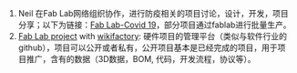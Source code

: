 1. Neil 在Fab Lab网络组织协作，进行防疫相关的项目讨论，设计，开发，项目分享；以下为链接：[Fab Lab-Covid 19](https://gitlab.fabcloud.org/pub/project/coronavirus/tracking)，部分项目通过fablab进行批量生产。
2. [Fab Lab project](https://projects.fablabs.io/) with [wikifactory](https://wikifactory.com/): 硬件项目的管理平台（类似与软件行业的github），项目可以公开或者私有，公开项目基本是已经完成的项目，用于项目推广，含有的数据（3D数据，BOM, 代码，开发流程，协议等）。



